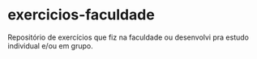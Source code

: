 # exercicios-faculdade
Repositório de exercícios que fiz na faculdade ou desenvolvi pra estudo individual e/ou em grupo.
